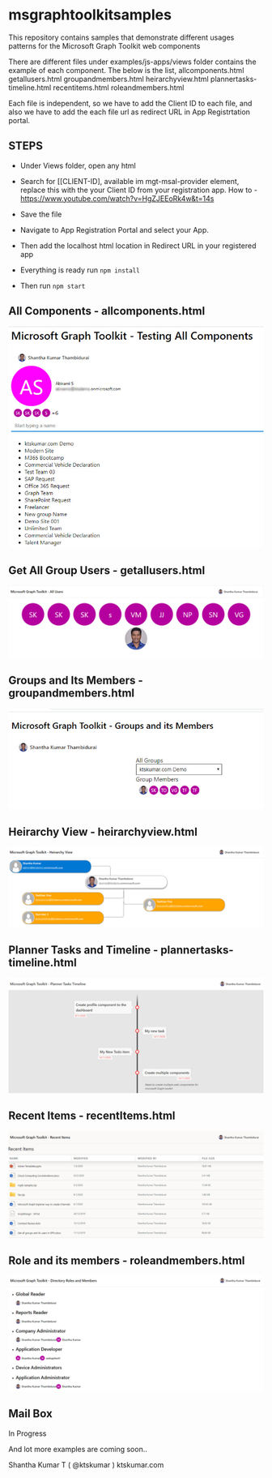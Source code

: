 # msgraphtoolkitsamples
This repository contains samples that demonstrate different usages patterns for the Microsoft Graph Toolkit web components

There are different files under examples/js-apps/views folder  contains the example of each component. The below is the list,
allcomponents.html
getallusers.html
groupandmembers.html
heirarchyview.html
plannertasks-timeline.html
recentitems.html
roleandmembers.html

Each file is independent, so we have to add the Client ID to each file, and also we have to add the each file url as redirect URL in App Registrtation portal.

## STEPS
* Under Views folder, open any html
* Search for [[CLIENT-ID], available im mgt-msal-provider element, replace this with the your Client ID from your registration app. How to - https://www.youtube.com/watch?v=HgZJEEoRk4w&t=14s
* Save the file

* Navigate to App Registration Portal and select your App.
* Then add the localhost html location in Redirect URL in your registered app

* Everything is ready run `npm install`
* Then run `npm start`


## All Components -  allcomponents.html
![allcomponents.html](https://raw.githubusercontent.com/ktskumar/msgraphtoolkitsamples/dev/docs/images/allcomponents.jpg)

## Get All Group Users - getallusers.html
![getallusers.html](https://raw.githubusercontent.com/ktskumar/msgraphtoolkitsamples/dev/docs/images/allusers.jpg)

## Groups and Its Members - groupandmembers.html
![groupandmembers.html](https://raw.githubusercontent.com/ktskumar/msgraphtoolkitsamples/dev/docs/images/groupsandmembers.jpg)

## Heirarchy View - heirarchyview.html
![heirarchyview.html](https://raw.githubusercontent.com/ktskumar/msgraphtoolkitsamples/dev/docs/images/heirarchyview.jpg)

## Planner Tasks and Timeline - plannertasks-timeline.html
![plannertasks-timeline.html](https://raw.githubusercontent.com/ktskumar/msgraphtoolkitsamples/dev/docs/images/plannertasks-timeline.jpg)

## Recent Items - recentItems.html
![recentItems.html](https://raw.githubusercontent.com/ktskumar/msgraphtoolkitsamples/dev/docs/images/recentitems.jpg)

## Role and its members - roleandmembers.html
![roleandmembers.html](https://raw.githubusercontent.com/ktskumar/msgraphtoolkitsamples/dev/docs/images/roleandmembers.jpg)

## Mail Box
In Progress

And lot more examples are coming soon..

Shantha Kumar T ( @ktskumar )
ktskumar.com



